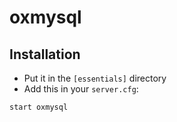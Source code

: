 # oxmysql

## Installation
- Put it in the `[essentials]` directory
- Add this in your `server.cfg`:

```
start oxmysql
```